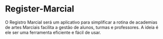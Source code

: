 # Register-Marcial
O Registro Marcial será um aplicativo para simplificar a rotina de academias de artes Marciais facilita a gestão de alunos, turmas e professores. A ideia é ele ser uma ferramenta eficiente e fácil de usar.
